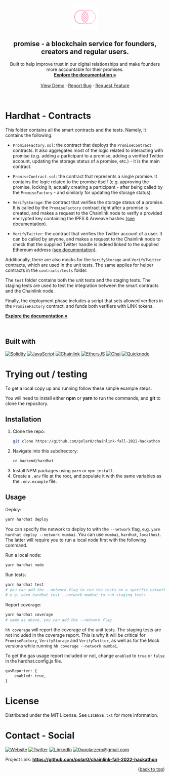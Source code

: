 <a name="readme-top"></a>

<!-- PROJECT LOGO -->
<br />
<div align="center">
  <a href="https://github.com/polar0/chainlink-fall-2022-hackathon">
    <img src="../../resources/asset/logo.svg" alt="Logo" width="80" height="80">
  </a>

<h2 align="center"><b>promise</b> - a blockchain service for founders, creators and regular users.</h3>

  <p align="center">
    Built to help improve trust in our digital relationships and make founders more accountable for their promises.
    <br />
    <a href="https://docs.usepromise.xyz/"><strong>Explore the documentation »</strong></a>
    <br /><br />
    <a href="https://usepromise.xyz/">View Demo</a>
    ·
    <a href="https://github.com/polar0/chainlink-fall-2022-hackathon/tree/main/backend/hardhat/issues">Report Bug</a>
    ·
    <a href="https://github.com/polar0/chainlink-fall-2022-hackathon/tree/main/backend/hardhat/issues">Request Feature</a>
  </p>
</div>

<br />

<!-- ABOUT THE PROJECT -->

# Hardhat - Contracts

This folder contains all the smart contracts and the tests. Namely, it contains the following:

- `PromiseFactory.sol`: the contract that deploys the `PromiseContract` contracts. It also aggregates most of the logic related to interacting with promise (e.g. adding a participant to a promise, adding a verified Twitter account, updating the storage status of a promise, etc.) - it is the main contract.

- `PromiseContract.sol`: the contract that represents a single promise. It contains the logic related to the promise itself (e.g. approving the promise, locking it, actually creating a participant - after being called by the `PromiseFactory` - and similarly for updating the storage status).

- `VerifyStorage`: the contract that verifies the storage status of a promise. It is called by the `PromiseFactory` contract right after a promise is created, and makes a request to the Chainlink node to verify a provided encrypted key containing the IPFS & Arweave hashes <a href='https://docs.usepromise.xyz/chainlink-external-adapters/ipfs-and-arweave-verification'>(see documentation)</a>.

- `VerifyTwitter`: the contract that verifies the Twitter account of a user. It can be called by anyone, and makes a request to the Chainlink node to check that the supplied Twitter handle is indeed linked to the supplied Ethereum address <a href='https://docs.usepromise.xyz/chainlink-external-adapters/twitter-account-verification'>(see documentation)</a>.

Additionally, there are also mocks for the `VerifyStorage` and `VerifyTwitter` contracts, which are used in the unit tests. The same applies for helper contracts in the `contracts/tests` folder.

The `test` folder contains both the unit tests and the staging tests. The staging tests are used to test the integration between the smart contracts and the Chainlink node.

Finally, the deployment phase includes a script that sets allowed verifiers in the `PromiseFactory` contract, and funds both verifiers with LINK tokens.

<a href="https://docs.usepromise.xyz/"><strong>Explore the documentation »</strong></a>

<br />

## Built with

[![Solidity]](https://soliditylang.org/)
[![JavaScript]](https://developer.mozilla.org/fr/docs/Web/JavaScript)
[![Chainlink]](https://chain.link/)
[![EthersJS]](https://docs.ethers.io/v5/)
[![Chai]](https://www.chaijs.com/)
[![Quicknode]](https://www.quicknode.com/)

<!-- GETTING STARTED -->

<!----><a id="testing"></a>

# Trying out / testing

<p>To get a local copy up and running follow these simple example steps.</p>
<p>You will need to install either <strong>npm</strong> or <strong>yarn</strong> to run the commands, and <strong>git</strong> to clone the repository.</p>

## Installation

1. Clone the repo:
   ```sh
   git clone https://github.com/polar0/chainlink-fall-2022-hackathon
   ```
2. Navigate into this subdirectory:
   ```sh
   cd backend/hardhat
   ```
3. Install NPM packages using `yarn` or `npm install`.
4. Create a `.env` file at the root, and populate it with the same variables as the `.env.example` file.

## Usage

Deploy:

```sh
yarn hardhat deploy
```

You can specify the network to deploy to with the `--network` flag, e.g. `yarn hardhat deploy --network mumbai`. You can use `mumbai`, `hardhat`, `localhost`. The latter will require you to run a local node first with the following command.

Run a local node:

```sh
yarn hardhat node
```

Run tests:

```sh
yarn hardhat test
# you can add the --network flag to run the tests on a specific network
# e.g. yarn hardhat test --network mumbai to run staging tests
```

Report coverage:

```sh
yarn hardhat coverage
# same as above, you can add the --network flag
```

`hh coverage` will report the coverage of the unit tests. The staging tests are not included in the coverage report. This is why it will be critical for `PromiseFactory`, `VerifyStorage` and `VerifyTwitter`, as well as for the Mock versions while running `hh coverage --network mumbai`.

To get the gas usage report included or not, change `enabled` to `true` or `false` in the hardhat.config.js file.

```properties
gasReporter: {
    enabled: true,
}
```

# License

Distributed under the MIT License. See `LICENSE.txt` for more information.

<!----><a id="contact"></a>

# Contact - Social

[![Website][website]](https://polarzero.xyz/)
[![Twitter][twitter]](https://twitter.com/0xpolarzero/)
[![LinkedIn][linkedin]](https://www.linkedin.com/in/antton-lepretre/)
[![0xpolarzero@gmail.com][email]](mailto:0xpolarzero@gmail.com)

Project Link: <strong><a href="https://github.com/polar0/chainlink-fall-2022-hackathon">https://github.com/polar0/chainlink-fall-2022-hackathon</a></strong>

<p align="right">(<a href="#readme-top">back to top</a>)</p>

<!-- MARKDOWN LINKS & IMAGES -->
<!-- https://www.markdownguide.org/basic-syntax/#reference-style-links -->

[website]: https://img.shields.io/badge/website-000000?style=for-the-badge&logo=About.me&logoColor=white
[twitter]: https://img.shields.io/badge/Twitter-1DA1F2?style=for-the-badge&logo=twitter&logoColor=white
[linkedin]: https://img.shields.io/badge/LinkedIn-0077B5?style=for-the-badge&logo=linkedin&logoColor=white
[email]: https://img.shields.io/badge/0xpolarzero@gmail.com-D14836?style=for-the-badge&logo=gmail&logoColor=white
[solidity]: https://custom-icon-badges.demolab.com/badge/Solidity-3C3C3D?style=for-the-badge&logo=solidity&logoColor=white
[chainlink]: https://img.shields.io/badge/Chainlink-375BD2.svg?style=for-the-badge&logo=Chainlink&logoColor=white
[javascript]: https://img.shields.io/badge/JavaScript-F7DF1E.svg?style=for-the-badge&logo=JavaScript&logoColor=black
[ethersjs]: https://custom-icon-badges.demolab.com/badge/Ethers.js-29349A?style=for-the-badge&logo=ethers&logoColor=white
[hardhat]: https://custom-icon-badges.demolab.com/badge/Hardhat-181A1F?style=for-the-badge&logo=hardhat
[chai]: https://img.shields.io/badge/Chai-A30701.svg?style=for-the-badge&logo=Chai&logoColor=white
[quicknode]: https://custom-icon-badges.demolab.com/badge/Quicknode-49A1D1?style=for-the-badge&logo=quicknode-&logoColor=white
